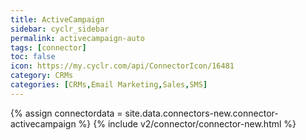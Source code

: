 ```yaml
---
title: ActiveCampaign
sidebar: cyclr_sidebar
permalink: activecampaign-auto
tags: [connector]
toc: false
icon: https://my.cyclr.com/api/ConnectorIcon/16481
category: CRMs
categories: [CRMs,Email Marketing,Sales,SMS]
---
```

{% assign connectordata = site.data.connectors-new.connector-activecampaign %}
{% include v2/connector/connector-new.html %}	